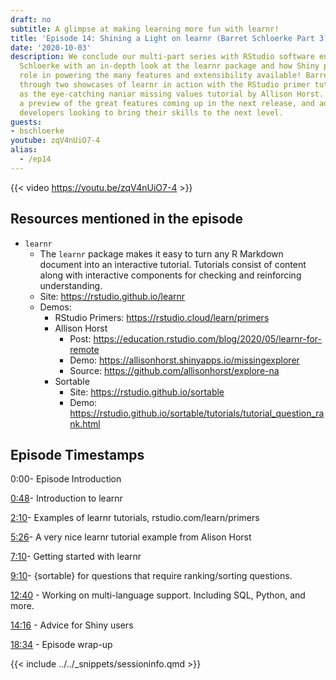 ```yaml
---
draft: no
subtitle: A glimpse at making learning more fun with learnr!
title: 'Episode 14: Shining a Light on learnr (Barret Schloerke Part 3)'
date: '2020-10-03'
description: We conclude our multi-part series with RStudio software engineer Barret
  Schloerke with an in-depth look at the learnr package and how Shiny plays a huge
  role in powering the many features and extensibility available! Barret walks us
  through two showcases of learnr in action with the RStudio primer tutorials as well
  as the eye-catching naniar missing values tutorial by Allison Horst.  Plus we get
  a preview of the great features coming up in the next release, and advice for Shiny
  developers looking to bring their skills to the next level.
guests: 
- bschloerke
youtube: zqV4nUiO7-4
alias: 
  - /ep14
---
```


{{< video https://youtu.be/zqV4nUiO7-4 >}}

## Resources mentioned in the episode

* `learnr`
  * The `learnr` package makes it easy to turn any R Markdown document into an interactive tutorial. Tutorials consist of content along with interactive components for checking and reinforcing understanding.
  * Site: <https://rstudio.github.io/learnr>
  * Demos:
    * RStudio Primers: <https://rstudio.cloud/learn/primers>
    * Allison Horst
      * Post: <https://education.rstudio.com/blog/2020/05/learnr-for-remote>
      * Demo: <https://allisonhorst.shinyapps.io/missingexplorer>
      * Source: <https://github.com/allisonhorst/explore-na>
    * Sortable
      * Site: <https://rstudio.github.io/sortable>
      * Demo: <https://rstudio.github.io/sortable/tutorials/tutorial_question_rank.html>

## Episode Timestamps

0:00- Episode Introduction

[0:48](https://www.youtube.com/watch?v=zqV4nUiO7-4&t=0m48s)- Introduction to learnr

[2:10](https://www.youtube.com/watch?v=zqV4nUiO7-4&t=2m10s)- Examples of learnr tutorials, rstudio.com/learn/primers

[5:26](https://www.youtube.com/watch?v=zqV4nUiO7-4&t=5m26s)- A very nice learnr tutorial example from Alison Horst

[7:10](https://www.youtube.com/watch?v=zqV4nUiO7-4&t=7m10s)- Getting started with learnr

[9:10](https://www.youtube.com/watch?v=zqV4nUiO7-4&t=9m10s)- {sortable} for questions that require ranking/sorting questions.

[12:40](https://www.youtube.com/watch?v=zqV4nUiO7-4&t=12m40s) - Working on multi-language support. Including SQL, Python, and more.

[14:16](https://www.youtube.com/watch?v=zqV4nUiO7-4&t=14m16s) - Advice for Shiny users

[18:34](https://www.youtube.com/watch?v=zqV4nUiO7-4&t=18m34s) - Episode wrap-up

{{< include ../../_snippets/sessioninfo.qmd >}}
